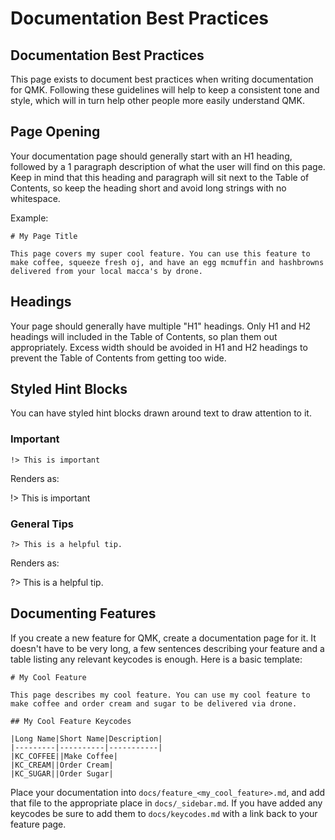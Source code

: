 # Documentation Best Practices

## Documentation Best Practices

This page exists to document best practices when writing documentation for QMK. Following these guidelines will help to keep a consistent tone and style, which will in turn help other people more easily understand QMK.

## Page Opening

Your documentation page should generally start with an H1 heading, followed by a 1 paragraph description of what the user will find on this page. Keep in mind that this heading and paragraph will sit next to the Table of Contents, so keep the heading short and avoid long strings with no whitespace.

Example:

```text
# My Page Title

This page covers my super cool feature. You can use this feature to make coffee, squeeze fresh oj, and have an egg mcmuffin and hashbrowns delivered from your local macca's by drone.
```

## Headings

Your page should generally have multiple "H1" headings. Only H1 and H2 headings will included in the Table of Contents, so plan them out appropriately. Excess width should be avoided in H1 and H2 headings to prevent the Table of Contents from getting too wide.

## Styled Hint Blocks

You can have styled hint blocks drawn around text to draw attention to it.

### Important

```text
!> This is important
```

Renders as:

!&gt; This is important

### General Tips

```text
?> This is a helpful tip.
```

Renders as:

?&gt; This is a helpful tip.

## Documenting Features

If you create a new feature for QMK, create a documentation page for it. It doesn't have to be very long, a few sentences describing your feature and a table listing any relevant keycodes is enough. Here is a basic template:

```text
# My Cool Feature

This page describes my cool feature. You can use my cool feature to make coffee and order cream and sugar to be delivered via drone.

## My Cool Feature Keycodes

|Long Name|Short Name|Description|
|---------|----------|-----------|
|KC_COFFEE||Make Coffee|
|KC_CREAM||Order Cream|
|KC_SUGAR||Order Sugar|
```

Place your documentation into `docs/feature_<my_cool_feature>.md`, and add that file to the appropriate place in `docs/_sidebar.md`. If you have added any keycodes be sure to add them to `docs/keycodes.md` with a link back to your feature page.

